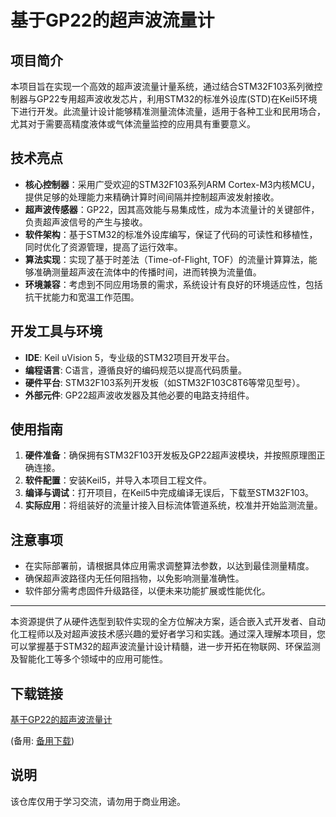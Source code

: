 # 基于GP22的超声波流量计

## 项目简介

本项目旨在实现一个高效的超声波流量计量系统，通过结合STM32F103系列微控制器与GP22专用超声波收发芯片，利用STM32的标准外设库(STD)在Keil5环境下进行开发。此流量计设计能够精准测量流体流量，适用于各种工业和民用场合，尤其对于需要高精度液体或气体流量监控的应用具有重要意义。

## 技术亮点

- **核心控制器**：采用广受欢迎的STM32F103系列ARM Cortex-M3内核MCU，提供足够的处理能力来精确计算时间间隔并控制超声波发射接收。
- **超声波传感器**：GP22，因其高效能与易集成性，成为本流量计的关键部件，负责超声波信号的产生与接收。
- **软件架构**：基于STM32的标准外设库编写，保证了代码的可读性和移植性，同时优化了资源管理，提高了运行效率。
- **算法实现**：实现了基于时差法（Time-of-Flight, TOF）的流量计算算法，能够准确测量超声波在流体中的传播时间，进而转换为流量值。
- **环境兼容**：考虑到不同应用场景的需求，系统设计有良好的环境适应性，包括抗干扰能力和宽温工作范围。

## 开发工具与环境

- **IDE**: Keil uVision 5，专业级的STM32项目开发平台。
- **编程语言**: C语言，遵循良好的编码规范以提高代码质量。
- **硬件平台**: STM32F103系列开发板（如STM32F103C8T6等常见型号）。
- **外部元件**: GP22超声波收发器及其他必要的电路支持组件。

## 使用指南

1. **硬件准备**：确保拥有STM32F103开发板及GP22超声波模块，并按照原理图正确连接。
2. **软件配置**：安装Keil5，并导入本项目工程文件。
3. **编译与调试**：打开项目，在Keil5中完成编译无误后，下载至STM32F103。
4. **实际应用**：将组装好的流量计接入目标流体管道系统，校准并开始监测流量。

## 注意事项

- 在实际部署前，请根据具体应用需求调整算法参数，以达到最佳测量精度。
- 确保超声波路径内无任何阻挡物，以免影响测量准确性。
- 软件部分需考虑固件升级路径，以便未来功能扩展或性能优化。

---

本资源提供了从硬件选型到软件实现的全方位解决方案，适合嵌入式开发者、自动化工程师以及对超声波技术感兴趣的爱好者学习和实践。通过深入理解本项目，您可以掌握基于STM32的超声波流量计设计精髓，进一步开拓在物联网、环保监测及智能化工等多个领域中的应用可能性。

## 下载链接
[基于GP22的超声波流量计](https://pan.quark.cn/s/a66ffc4df0a5) 

(备用: [备用下载](https://pan.baidu.com/s/1dNBPveCTWGP0QMUADXj6ng?pwd=1234))

## 说明

该仓库仅用于学习交流，请勿用于商业用途。
